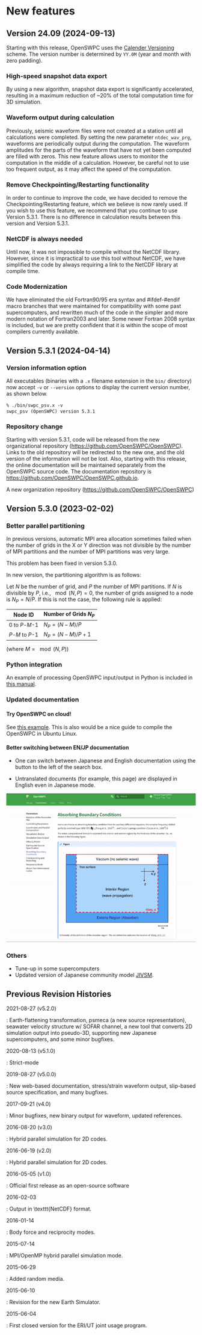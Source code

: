 # New features

## Version 24.09 (2024-09-13)

Starting with this release, OpenSWPC uses the [Calender Versioning](https://calver.org/) scheme. The version number is determined by `YY.0M` (year and month with zero padding).

### High-speed snapshot data export

By using a new algorithm, snapshot data export is significantly accelerated, resulting in a maximum reduction of ~20% of the total computation time for 3D simulation. 

### Waveform output during calculation

Previously, seismic waveform files were not created at a station until all calculations were completed. By setting the new parameter `ntdec_wav_prg`, waveforms are periodically output during the computation. The waveform amplitudes for the parts of the waveform that have not yet been computed are filled with zeros. This new feature allows users to monitor the computation in the middle of a calculation. However, be careful not to use too frequent output, as it may affect the speed of the computation.

### Remove Checkpointing/Restarting functionality

In order to continue to improve the code, we have decided to remove the Checkpointing/Restarting feature, which we believe is now rarely used. If you wish to use this feature, we recommend that you continue to use Version 5.3.1. There is no difference in calculation results between this version and Version 5.3.1.

### NetCDF is always needed

Until now, it was not impossible to compile without the NetCDF library. However, since it is impractical to use this tool without NetCDF, we have simplified the code by always requiring a link to the NetCDF library at compile time.

### Code Modernization

We have eliminated the old Fortran90/95 era syntax and #ifdef-#endif macro branches that were maintained for compatibility with some past supercomputers, and rewritten much of the code in the simpler and more modern notation of Fortran2003 and later. Some newer Fortran 2008 syntax is included, but we are pretty confident that it is within the scope of most compilers currently available.

## Version 5.3.1 (2024-04-14)

### Version information option

All executables (binaries with a `.x` filename extension in the `bin/` directory) now accept `-v` or `--version` options to display the current version number, as shown below. 

```
% ./bin/swpc_psv.x -v
swpc_psv (OpenSWPC) version 5.3.1
```

### Repository change

Starting with version 5.3.1, code will be released from the new organizational repository (https://github.com/OpenSWPC/OpenSWPC). Links to the old repository will be redirected to the new one, and the old version of the information will not be lost.
Also, starting with this release, the online documentation will be maintained separately from the OpenSWPC source code. The documentation repository is https://github.com/OpenSWPC/OpenSWPC.github.io.

A new organization repository (https://github.com/OpenSWPC/OpenSWPC) 

## Version 5.3.0 (2023-02-02)

### Better parallel partitioning

In previous versions, automatic MPI area allocation sometimes failed when the number of grids in the X or Y direction was not divisible by the number of MPI partitions and the number of MPI partitions was very large. 

This problem has been fixed in version 5.3.0. 

In new version, the partitioning algorithm is as follows: 

Let $N$ be the number of grid, and $P$ the number of MPI partitions. If $N$ is divisible by $P$, i.e., $\mod(N,P)= 0$, the number of grids assigned to a node is $N_P = N/P$. If this is not the case, the following rule is applied: 

| Node ID | Number of Grids $N_P$ |
| ------- | -------------------- |
| 0 to $P$-$M$-1 | $N_P = (N-M)/P$ |
| $P$-$M$ to $P$-1 | $N_P = (N-M)/P + 1$ |

(where $M = \mod(N,P)$)


### Python integration

An example of processing OpenSWPC input/output in Python is included in [this manual](./3._Tools/0305_python.en.md).

### Updated documentation
#### Try OpenSWPC on cloud!

See [this example](./1._SetUp/0100_trial.en.md). This is also would be a nice guide to compile the OpenSWPC in Ubuntu Linux. 

#### Better switching between EN/JP documentation

- One can switch between Japanese and English documentation using the button to the left of the search box.

- Untranslated documents (for example, this page) are displayed in English even in Japanese mode. 

![](./fig/demo-en-jp-switch.gif)


### Others

- Tune-up in some supercomputers
- Updated version of Japanese community model [JIVSM](./1._SetUp/0104_dataset.md).


## Previous Revision Histories

2021-08-27 (v5.2.0)

:   Earth-flattening transformation, psmeca (a new source representation), seawater velocity structure w/ SOFAR channel, a new tool that converts 2D simulation output into pseudo-3D, supporting new Japanese supercomputers, and some minor bugfixes. 

2020-08-13 (v5.1.0)

:   Strict-mode

2019-08-27 (v5.0.0)

:   New web-based documentation, stress/strain waveform output, slip-based source specification, and many bugfixes. 

2017-09-21 (v4.0)

:   Minor bugfixes, new binary output for waveform, updated references.

2016-08-20 (v3.0)

:   Hybrid parallel simulation for 2D codes.

2016-06-19 (v2.0)

:   Hybrid parallel simulation for 2D codes.

2016-05-05 (v1.0)

:   Official first release as an open-source software

2016-02-03

:   Output in \texttt{NetCDF} format.

2016-01-14

:   Body force and reciprocity modes.

2015-07-14

:   MPI/OpenMP hybrid parallel simulation mode.

2015-06-29

:   Added random media.

2015-06-10

:   Revision for the new Earth Simulator.

2015-06-04

:   First closed version for the ERI/UT joint usage program.

